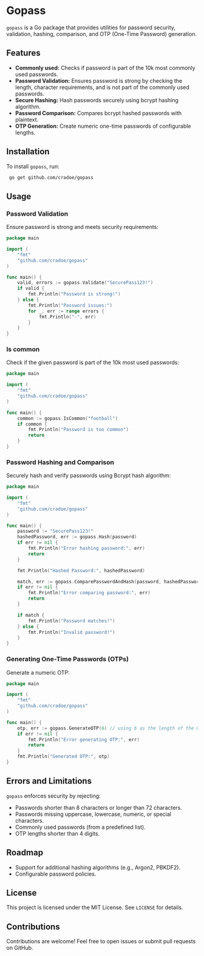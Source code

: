 # Gopass

`gopass` is a Go package that provides utilities for password security, validation, hashing, comparison, and OTP (One-Time Password) generation.

## Features

- **Commonly used:** Checks if password is part of the 10k most commonly used passwords.
- **Password Validation:** Ensures password is strong by checking the length, character requirements, and is not part of the commonly used passwords.
- **Secure Hashing:** Hash passwords securely using bcrypt hashing algorithm.
- **Password Comparison:** Compares bcrypt hashed passwords with plaintext.
- **OTP Generation:** Create numeric one-time passwords of configurable lengths.

## Installation

To install `gopass`, run:

```sh
 go get github.com/cradoe/gopass
```

## Usage

### Password Validation

Ensure password is strong and meets security requirements:

```go
package main

import (
	"fmt"
	"github.com/cradoe/gopass"
)

func main() {
	valid, errors := gopass.Validate("SecurePass123!")
	if valid {
		fmt.Println("Password is strong!")
	} else {
		fmt.Println("Password issues:")
		for _, err := range errors {
			fmt.Println("-", err)
		}
	}
}
```

### Is common

Check if the given password is part of the 10k most used passwords:

```go
package main

import (
	"fmt"
	"github.com/cradoe/gopass"
)

func main() {
	common := gopass.IsCommon("football")
	if common {
		fmt.Println("Password is too common")
		return
	}
}
```

### Password Hashing and Comparison

Securely hash and verify passwords using Bcrypt hash algorithm:

```go
package main

import (
	"fmt"
	"github.com/cradoe/gopass"
)

func main() {
	password := "SecurePass123!"
	hashedPassword, err := gopass.Hash(password)
	if err != nil {
		fmt.Println("Error hashing password:", err)
		return
	}

	fmt.Println("Hashed Password:", hashedPassword)

	match, err := gopass.ComparePasswordAndHash(password, hashedPassword)
	if err != nil {
		fmt.Println("Error comparing password:", err)
		return
	}

	if match {
		fmt.Println("Password matches!")
	} else {
		fmt.Println("Invalid password!")
	}
}
```

### Generating One-Time Passwords (OTPs)

Generate a numeric OTP:

```go
package main

import (
	"fmt"
	"github.com/cradoe/gopass"
)

func main() {
	otp, err := gopass.GenerateOTP(6) // using 6 as the length of the OTP
	if err != nil {
		fmt.Println("Error generating OTP:", err)
		return
	}
	fmt.Println("Generated OTP:", otp)
}
```

## Errors and Limitations

`gopass` enforces security by rejecting:

- Passwords shorter than 8 characters or longer than 72 characters.
- Passwords missing uppercase, lowercase, numeric, or special characters.
- Commonly used passwords (from a predefined list).
- OTP lengths shorter than 4 digits.

## Roadmap

- Support for additional hashing algorithms (e.g., Argon2, PBKDF2).
- Configurable password policies.

## License

This project is licensed under the MIT License. See `LICENSE` for details.

## Contributions

Contributions are welcome! Feel free to open issues or submit pull requests on GitHub.

